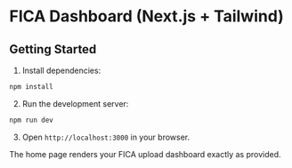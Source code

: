 # FICA Dashboard (Next.js + Tailwind)

## Getting Started

1. Install dependencies:

```bash
npm install
```

2. Run the development server:

```bash
npm run dev
```

3. Open `http://localhost:3000` in your browser.

The home page renders your FICA upload dashboard exactly as provided.


